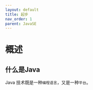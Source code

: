 ```yaml
---
layout: default
title: 起步
nav_order: 1
parent: JavaSE
---
```


# 概述

## 什么是Java

Java 技术既是一种`编程语言`，又是一种`平台`。

